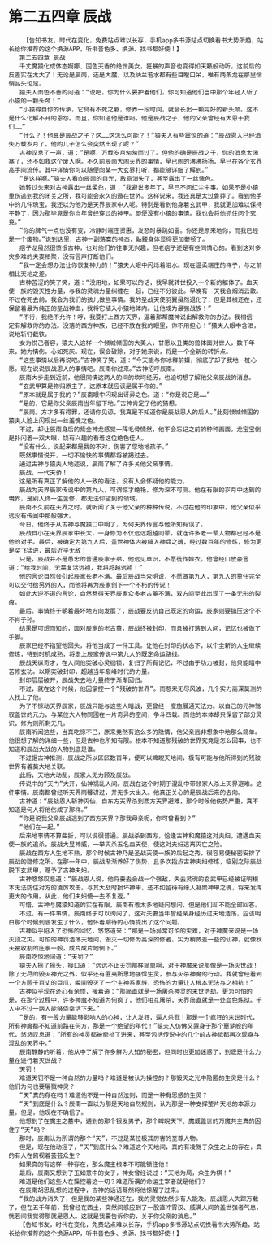 # 第二五四章 辰战
        【告知书友，时代在变化，免费站点难以长存，手机app多书源站点切换看书大势所趋，站长给你推荐的这个换源APP，听书音色多、换源、找书都好使！】
       第二五四章 辰战
       千丈魔猿化成体态婀娜、国色天香的绝世美女，狂暴的声音也变得如天籁般动听，这前后的反差实在太大了！无论是辰南，还是大魔，以及纳兰若水都有些目瞪口呆，唯有两条龙在那里悄悄品头论足。
       猿夫人面色不善的问道：“说吧，你为什么要护着他们，你可知道他们当中那个年轻人斩了小猿的一颗头颅！”
       “小猿得自你的传承，它具有不死之躯，修养一段时间，就会长出一颗完好的新头颅。这不是什么化解不开的恩怨。而且，你知道他是谁吗，他是辰战之子，他的父亲曾经有大恩于我们……”
       “什么？！他真是辰战之子？这……这怎么可能？！”猿夫人有些震惊的道：“辰战恩人已经消失万载岁月了，他的儿子怎么会突然出现了呢？”
       古神叹息了一声，道：“是啊，万载岁月匆匆而过了。但他的确是辰战之子，你的消息太闭塞了，还不如我这个废人啊。不久前辰南大闹天界的事情，早已闹的沸沸扬扬，早已在各个玄界高手间流传。其中详情你可以随便向某一大玄界打听，都能够详细了解到。”
       “是这样啊。”猿夫人看向辰南的目光，敌意消失了，甚至露出了一丝愧色。
       她转过头来对古神露出一丝柔色，道：“我避世多年了，早已不问红尘中事。如果不是小猿重伤逃到我的闭关之所，我可能会永久的遁在世外。这样说来，我还真是太过鲁莽了。看到他手中的几件瑰宝，我还以为他乃是天界辰家中人呢。特别是看到他身着玄武甲，我就更加难以保持平静了，因为那毕竟是你当年曾经穿过的神甲。即便没有小猿的事情。我也会将他抓住问个究竟。”
       “你的脾气一点也没有变，冷静时端庄贤惠，发怒时暴跳如雷。你还是原来地你，而我已经是一个废物。”说到这里，古神一副落寞的神态，骷髅身体显得更加萎顿了。
       痞子龙虽然很愤恨古神，也对他们的往事无兴趣，但老痞子还是有些同情心的。看到这对多灾多难的夫妻相聚，没有言声打断他们。
       “我一定会想办法让你恢复神力的！”猿夫人眼中闪烁着泪水。现在温柔端庄的样子，与之前相比天地之差。
       古神苦涩的笑了笑，道：“没用地，如果可以的话，我早就转世投入一个新的躯体了。血天使一族的毁灭性力量，与我的灵魂力量纠缠在一起，已经不分彼此。早晚有一天我会烟消云散。不过在死去前，我会为我们的孩儿做些事情。我的圣战天使羽翼虽然退化了，但是其根还在，还保留着最为纯正的圣战神血，我将它植入小猿地体内。让他成为最强战族！”
       “不行，我绝不允许！哼，我要打上西方天界，逼着那帮魔神说出解救你的办法。我相信一定有解救你的办法。没落的西方神族，已经不放在我的眼里，你不用担心！”猿夫人眼中含泪，说地斩钉截铁。
       女为悦己者容，猿夫人这样一个倾城倾国的大美人，甘愿以丑类的兽体面对世人，数千年来，她为情伤。心如死灰。现在，误会破除，对于她来说，将是一个全新的转折点。
       “这些事情以后再说吧。”古神笑了笑，道：“今天能与你冰释前嫌，彻底了却了我地一桩心愿。现在说说辰战恩人的事情吧。辰南你过来。”古神招呼辰南。
       辰南大步走到近前，他很同情这两人的间的坎坷经历，也迫切想了解他父亲辰战的消息。
       “玄武甲算是物归原主了。这原本就应该是属于你的。”
       “原本就是属于我的？”辰南眼中闪现出讶异之色。道：“你是说它是……”
       “是的，它是你父亲辰南当年留下地。”古神肯定了他的猜想。
       “辰南。方才多有得罪，还请你见谅，我真是不知道你是辰战恩人的后人。”此刻倾城倾国的猿夫人脸上闪现出一丝羞愧之色。
       不过，却让辰南身后的紫金神龙感觉一阵毛骨悚然，他不会忘记之前的种种画面。龙宝宝倒是扑闪着一双大眼，饶有兴趣的看着这位绝色佳人。
       “没有什么，说起来都是我的不对，伤害了您地地孩子。”
       既然事情说开，一切不愉快的事情都将被揭过去。
       通过古神与猿夫人地述说，辰南了解了许多关他父亲事情。
       辰战，一代天骄！
       这是所有真正了解他的人一致的看法，没有人会怀疑他的能力。
       辰战为天界辰家传说中的第九人，可谓惊才绝艳，修为深不可测。他在有限的岁月中达到的境界，是别人终一生苦修，都无法仰望到的领域。
       辰南不久前在天界之时，就听闻了关于他父亲的种种传说，不过在他的印象中，他父亲似乎远没有传闻中那般强大。
       今日，他终于从古神与魔猿口中明了，为何天界传言与他所知有误了。
       辰战自小在天界辰家中长大，一身修为不仅远远超越同辈，就连许多老一辈人物都已经不是他的对手。最后，被确定为第九人后，盖世神体内被植入神兵之魂，经过数百年的修炼，修为更是突飞猛进，最后近乎无敌！
       只是，辰战并不是愚忠的普通辰家子弟，他远见卓识，不愿徒作嫁衣。他曾经口放豪言道：“给我时间，无需复活远祖，我将超越远祖！”
       他的言论自然会引起辰家长老不满。最后辰战当众明说，不愿做第九人，第九人的重任完全可以交付给另外的人，而他将再为辰家创下一个不朽的传说！
       如此大逆不道的言论，自然惹得天界辰家众多老古董不满，双方间至此出现了一条无形的裂痕。
       最后。事情终于朝着最坏地方向发展了，辰战要反抗自己既定的命运，辰家则要镇压这个不不肖子孙。
       结果是可想而知的，面对辰家的老古董，辰战终被封印，而且被打落到人间，记忆也被做了手脚。
       辰家已经不指望他回头，将他当成了一件工具。让他在封印的状态下，以个全新的人生继续修炼，待到时机成熟，将走上辰家传说中第九人的既定命运路线。
       辰战天纵奇才，在人间他突破心灵枷锁，复归了所有记忆，不过由于功力被封，他只能暗中苦修玄功。以期突破封印，超越当年巅峰时代的力量。
       封印层层破开，辰战失去地力量终于渐渐回归。
       不过，就在这个时候，他因掌控一个“残破的世界”。而惹来无尽风波，几个实力高深莫测的人找上了他。
       为了不惊动天界辰家，辰战只能与这些人暗战，更曾经一度施展通天法力。以自己的元神驾驭盖世的元力，与某位大人物同困在一片奇异的空间，争斗四载。而他的本体却只保留了部分灵识，修为则所剩无几。
       辰南听闻这些，当真吃惊不已，原来竟然有这么多的隐情，他父亲远非想象中地那么简单。他很想了解的详细一些，但是古神也所知有限。根本不知道那残破的世界究竟是怎么回事，也不知道和辰战大战的人物到底是谁。
       不过据古神推测，辰战之所以区区数百年，便可以睥睨天地间，极有可能与他所得到的残破世界有着莫大地关联。
       此后，天地大动乱，辰家人无力顾及辰战。
       传说中的“天门”大开，仙神祸乱人间。辰战在这个时期于混乱中带领家人杀上天界避难。这件事情。辰南都曾经听天界雨馨讲过，并无多大出入。他真正关心的是辰战后来的去向。
       古神道：“辰战恩人斩神灭仙，自东方天界杀到西方天界避难，那个时候他伤势严重，真不知道是何人将他伤成了那样。”
       “你是说我父亲辰战逃到了西方天界？那我母亲呢，你可曾看到？”
       “他们在一起。”
       后来地事情不算曲折，可以说很普通。辰战杀到西方，恰逢古神和魔猿这对夫妇，遭遇血天使一族的追杀，辰战大显神威，一举灭杀五名血天使，使这对夫妇逃离灭亡之险。
       辰战在西方人生地不熟，那个时候古神乃是圣战天使一族的后起之秀，很容易便秘密安排了辰战的隐修之所。在那一年中，辰战渐渐养好了伤势，且多次指点古神夫妇修炼，临别之际辰战脱下玄武甲，赠予了古神夫妇。
       古神悠悠叹息道：“辰战恩人说，他将要去会战一个强敌，失去灵魂的玄武甲已经被证明根本无法防住对方的凌厉攻击。与其大战时损坏神甲，还不如留待有缘人凝聚神甲之魂，将来发挥更大的作用。从此，他们夫妇便一去不复返。”
       可惜，古神与魔猿知道的实在有限，辰南有着太多地疑问想问，但是他们却不能全部回答。
       不过，有一件事情，辰南终于可以询问了，这对夫妻当年曾经亲身经历过天地浩荡，应该明白那个时候到底发生了什么，他怀着期待的心情提出了这个问题。
       古神似乎陷入了恐怖的回忆，悠悠道来：“那是一场异常可怕的灾难，对于神魔来说是一场灭顶之灾。可怕的神罚浩荡天地间，毁灭一切修为高深的修者，实力稍微差一些的仙神，就像秋天被收割的庄家一般，成片成片地倒下。”
       辰南吃惊地问道：“天罚？”
       猿夫人摇了摇头，接口道：“远远不止天罚那样简单啊，对于神魔来说那像是一场灭世战！除了无尽的毁灭神光之外，似乎还有匪夷所思地强悍生灵，参与灭杀神魔的行动。我就曾经看到一个方圆千百丈的巨爪，瞬间毁灭了一个主神系家族，恐怖的力量让人根本无法与之相抗！”
       古神似乎现在还心有余悸，接着道：“那简直就是一场屠杀神灵的末世浩劫。更为可怕的是，在那个过程中，许多神魔不知道为何疯了，他们相互屠杀，天界简直就是一处血色炼狱。千人中不过一两人能够侥幸活下来。”
       “是的，有一股力量能够影响人的心神，让人发狂，逼人杀戮！那是一个疯狂的末世时代，所有神魔都不知道前路在何方，那是一个绝望的年代！”猿夫人仿佛又置身于那个噩梦般的年代，悠悠叹息道：“所有的神灵都被牵扯了进来，甚至包括传说中的几个前古神祗都再次现身与混乱的天界中。”
       辰南静静的听着，他从中了解了许多鲜为人知的秘密，但同时也更加迷惑了，到底是什么力量在进行着灭世战？
       天罚！
       难道天罚不是一种自然的力量吗？难道是被认为操控的？那毁灭之光中隐匿的生灵是什么？他们为何也要屠戮神灵？
       “天”真的存在吗？难道他不是一种自然法则，而是一种有思感的生灵？
       “天”到底是什么？辰南一直以为那是天地自然规则，认为那是一种支撑整片天地的本源力量。但是，他现在不确信了。
       他想到了在魔主之墓中，遇到的那个银发男子，那个睥睨天下、魔威盖世的万魔共主真的困住了“天”吗？
       那时，辰南认为所谓的那个“天”，不过是某位极其厉害的至尊人物。
       但是，现在他动摇了，“天”到底什么？难道这个天地间，真的有凌驾于众生之上的存在，真的有人在俯视着芸芸众生？
       如果真的有这样一种存在，那么魔主根本不可能锁住他！
       最后，辰南又想到了玉如意中的女子，神女曾经说过：“天地为局，众生为棋！”
       难道是他们这些人在操控着这一切？难道所谓的命运主宰者就是他们？
       在辰南胡思乱想的过程中，古神的话语蓦然将他惊醒了过来。
       “我的战力消失了，但是我的某些神通还在，我的灵觉依然少有人能及。辰战恩人失踪万载了，但在五千年前，我曾经在西土，突然间感应到了一股直冲霄汉、威满人间的盖世强者气息，恍若间我觉得那就是恩人。这就是我要告诉你的，关于你父亲的消息。”
       【告知书友，时代在变化，免费站点难以长存，手机app多书源站点切换看书大势所趋，站长给你推荐的这个换源APP，听书音色多、换源、找书都好使！】